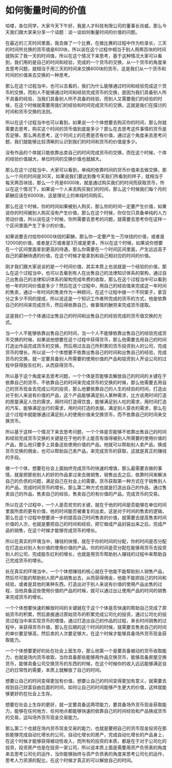 # 如何衡量时间的价值

哈喽，各位同学，大家今天下午好，我是人才科技有限公司的董事长肖威，那么今天我们跟大家来分享一个话题：谈一谈如何衡量时间的价值的问题。

在最近的三天时间里面，我去做了一个比赛，在做比赛的过程中作为检录长，三天的时间所兑换的货币值是600块，所以说在这个过程中相当于别人用两百块的时间就购买了我一天的时间值，所以在这个情况下来思考，基于这种情况大家可以看到，我们用的是自己的时间和经验，完成的一个货币的交换，从一个货币的角度来去思考问题，就相当于用三天的时间来交换600块的货币，这是我们从一个货币和时间的价值来去交换的一种思考。

那么在这个过程当中，也可以去看的，我们为什么能够通过时间和经验完成这个货币的交换，而别人不能够通过时间和经验完成货币的交换，是因为我们具备别人所不具备的经验，当我们具备别人所不具备的经验，而别人又需要我们的经验的时候，在这个时候就需要用我们的经验和时间完成货币的交换，这就是我们在探讨的时间和货币交换的法则。

所以在这个过程当中也可以看到，如果说一个个体想要去购买你的时间，那么你就需要去思考，购买这个时间的货币值到底是多少？那么在去思考这件事情的货币是否足够，那么再去思考，这个时间上的花费是否有价值，通过这个角度来去思考问题，我们就能够比较清晰的认识到我们的时间和货币的价值是多少。

没有作品的个体就只能依靠出卖自己的时间完成货币的交换，而在这个时候，个体的经验价值越大，单位时间的交换价值也就越大。

那么在这个过程当中，大家可以看到，单纯的依靠时间的货币价值来去做交换，那么一个月的时间是30天，如果说我们要达到像今天我们所看到的样子，就相当于每天两百块钱，那么一个月是6000块，就是通过购买我们的时间而获取货币，所以在这个情况下，如果说一个人来去购买我们的时间，那么这个时候我们每个月的薪酬应该在6000块，这是理论上的单纯时间购买。

那么在这个时候，你的时间如果被别人购买，那么你的时间一定要产生价值，如果说你的时间被别人购买没有产生价值，那么在这个时候，你仅仅只具备单纯的人力劳动价值，所以说在这个时候，你所需要去思考的问题，就需要去思考你在这样一个区间里面产生了多少的价值。

如果说要去付给你6000块钱的薪酬，那么你一定要产生一万块钱的价值，或者是12000的价值，或者是2万或者是3万或是更多，所以在这个时候，如果说你想要在一个区间里面拿到更高的待遇，那么你需要在一个时间区间里面，产生远远高于自己的薪酬待遇的价值，在这个时候才能拿到和自己相对应的时间的价值。

刚才我们跟大家说谈的是一个时间价值，其实本质上也说就是一个经验的价值，那么在这个过程当中，也可以去看到有人在出售自己的法律知识体系的架构，通过自己出售自己的法律知识体系的架构完成年费的收取，那么在这个过程当中可以看到他一年的时间价值是多少？然后在这个过程中，用自己的经验值来完成这一年时间的售卖，通过一年时间的售卖作为一种顾问，在这个过程中接一个不同案子，拿百分之多少不同的提成，所以说这是一个知识工作者所完成的货币的方式，他是依靠自己的时间来完成货币，然后得依靠自己，做事情的酬劳来完成货币提取。

这是我们一个个体通过出售自己的时间和出售自己的经验完成的货币值交换的方式。

当一个人不能够依靠出售自己的时间，当一个人不能够依靠出售自己的经验完成货币交换的时候，如果说他想要在这个过程中获得货币，那么他需要去用自己的时间打造出作品完成货币的交换，然后用过去自己所积累的货币投资别人的公司，完成货币的增长，所以说一个个体想要不依靠出售自己的时间和出售自己的经验，完成货币的交换，就一定要具备别人所需要的使用价值的产品和投资别人开设公司的过程中获得股东红利，从而获得货币。

所以基于这个角度来去思考问题，一个个体是否能够去解放自己的时间的关键在于依靠自己的货币，不依靠自己的时间来完成货币的交换的时候，那么他需要去用自己的货币现金去完成公司的投资，那么他要依靠自己的人生的经验的时间，打造出对于别人来说有价值的产品，这个产品能够满足别人某种需求，比方说用时间打造的房屋满足人住的需求，用时间打造得饮食，能够满足别人吃的需求，用时间打造的汽车，能够满足出行的需求，用时间打造的衣服，满足别人穿衣的需求，那么在这个过程中就能够通过满足别人的使用价值来交换货币，而不依靠自己的时间来交换货币。

所以基于这样一个情况下来去思考问题，一个个体是否能够不依靠出售自己的时间和经验完成货币交换的关键是在于他的手上能否有值得被别人所需要的使用价值的产品，那么他只要手上具备这些使用价值的产品，他就可以帮助别人卖产品，换成货币交换的佣金，也可以帮助自己卖产品，来完成货币的获取，这就是真正的赚钱的手段。

做一个个体，想要在社会上面始终完成货币的快速的增值，那么最需要去做的事情，就是把那些别人的好的作品拿过来去做销售，销售出去之后，依靠时间来解决自己的负债的问题，满足自己在社会上的需要。货币获取第一种方式在于销售别人的产品，完成时间货币的增长。那么第二种方式也就是打造出自己的作品，通过售卖自己的作品，售卖自己的经验，售卖自己的有价值的产品，完成货币的交易。

所以在这个过程中，一个人是否贫穷的关键，就在于他的时间是否能够在单位时间里面所卖的更有价值，他的时间能否被重复的出卖，这是对于时间的售卖的逻辑，那么在这个过程中想要进一步的提高自己时间售卖的价值，就需要去提高售卖时间价值的人次，也就是要把自己的时间和经验，把它做成产品封装出来之后，完成产品的销售，在这个时候才能够完成货币的增长。

所以在真实的环境当中，赚钱的快慢，就在于你的时间的分配，你的时间是否分配在打造出对别人有价值的使用价值的产品，你的时间是否分配在能够用货币去投资别人的公司，完成股东红利的增长，也就是用货币帮助别人赚钱的过程中来帮助自己完成货币的增长。

处在真实的环境当中，一个个体想赚钱的核心就在于他能不能帮助别人销售产品，然后尽可能的帮助别人把产品销售出去，从而获得佣金，他能不能把自己的时间和经验，或者是其他的某种东西，打造出对于别人来说有价值的使用产品出售的过程，当他具备这些使用价值的产品的时候，就可以通过出让使用产品的时间的销售来完成货币的增长。

一个个体想要快速的解放时间的关键就在于这个个体是否快速的帮助自己完成了原始货币的积累，然后直接通过原始货币的积累完成公司化的投资，通过公司化的投资过程当中来实现货币的增值，通过打造出自己的作品的过程，来长时间销售的过程中，来获得货币升值，那么在后期的这个时间的时候，就需要去售卖自己的时间的单价要足够高，然后卖的人次要足够大，在这个时候才能够具备场外货币现金获取能力。

一个个体想要更好的处在社会上面生存，那么他第一个是要具备被动的货币收取能力，也就是场内货币收取，当你具备那些能够用作品交换货币，能够具备房屋交换货币，能够具备公司交换货币的东西的时候，在这个时候你的收入远远能够满足自己的日常性的需要，本质上就解放了自己的时间。

想要让自己的时间变得更加有价值，想要让自己的时间变得更加有意义，就需要去规划自己财富自由后面的时间，如何让自己的时间能够产生更大的价值，这样就能够更好的在社会上生存。

想要在社会上生存的更好，就一定要具备这两项能力，要具备场外货币现金获取能力，能够在任何地方、任何地点都能够快速的依靠自己的时间经验和产品换成货币的交易，这叫场外货币现金交易能力。

那么第二个也就在场内货币现金交易的能力，也就是要把自己的货币现金投资在那些能够完成自动化增长的公司，自动化增长的房产，完成自动化增长的产品身上，在这个时候才能够获得被动性收入，而所有的投资的本质，都是在于对于公司化的投资，投资房产也是在投资一家公司，所以说本质上面是需要用资产负债表的角度来去思考公司化的运作，当你能够始终与资产负债表的角度来思考公司化的运作，思考人力资源的配比，在这个时候才真正的可以解放自己的时间。
